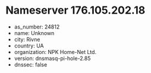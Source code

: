 # Nameserver 176.105.202.18

* as_number: 24812
* name: Unknown
* city: Rivne
* country: UA
* organization: NPK Home-Net Ltd.
* version: dnsmasq-pi-hole-2.85
* dnssec: false
